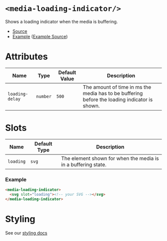 # `<media-loading-indicator/>`

Shows a loading indicator when the media is buffering.

- [Source](../src/js/media-loading-indicator.js)
- [Example](https://media-chrome.mux.dev/examples/control-elements/media-loading-indicator.html) ([Example Source](../examples/control-elements/media-loading-indicator.html))

# Attributes

| Name            | Type     | Default Value | Description                                                                                   |
| --------------- | -------- | ------------- | --------------------------------------------------------------------------------------------- |
| `loading-delay` | `number` | `500`         | The amount of time in ms the media has to be buffering before the loading indicator is shown. |

# Slots

| Name      | Default Type | Description                                                   |
| --------- | ------------ | ------------------------------------------------------------- |
| `loading` | `svg`        | The element shown for when the media is in a buffering state. |

### Example

```html
<media-loading-indicator>
  <svg slot="loading"><!-- your SVG --></svg>
</media-loading-indicator>
```

# Styling

See our [styling docs](./styling.md#Indicators)
